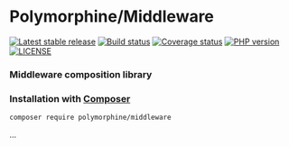 # Polymorphine/Middleware
[![Latest stable release](https://poser.pugx.org/polymorphine/middleware/version)](https://packagist.org/packages/polymorphine/middleware)
[![Build status](https://github.com/polymorphine/middleware/workflows/build/badge.svg)](https://github.com/polymorphine/middleware/actions)
[![Coverage status](https://coveralls.io/repos/github/polymorphine/middleware/badge.svg?branch=develop)](https://coveralls.io/github/polymorphine/middleware?branch=develop)
[![PHP version](https://img.shields.io/packagist/php-v/polymorphine/middleware.svg)](https://packagist.org/packages/polymorphine/middleware)
[![LICENSE](https://img.shields.io/github/license/polymorphine/middleware.svg?color=blue)](LICENSE)
### Middleware composition library


### Installation with [Composer](https://getcomposer.org/)
```bash
composer require polymorphine/middleware
```

...

